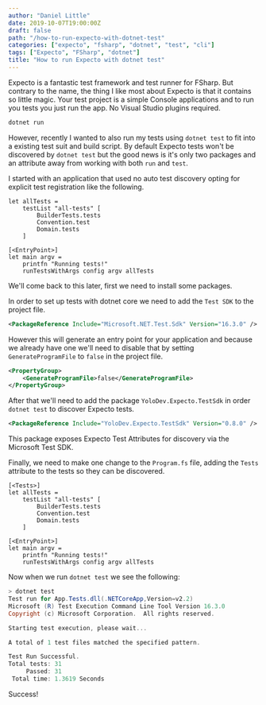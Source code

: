 ```yaml
---
author: "Daniel Little"
date: 2019-10-07T19:00:00Z
draft: false
path: "/how-to-run-expecto-with-dotnet-test"
categories: ["expecto", "fsharp", "dotnet", "test", "cli"]
tags: ["Expecto", "FSharp", "dotnet"]
title: "How to run Expecto with dotnet test"
---
```


Expecto is a fantastic test framework and test runner for FSharp. But contrary to the name, the thing I like most about Expecto is that it contains so little magic. Your test project is a simple Console applications and to run you tests you just run the app. No Visual Studio plugins required.

```powershell
dotnet run
```



However, recently I wanted to also run my tests using `dotnet test` to fit into a existing test suit and build script. By default Expecto tests won't be discovered by `dotnet test` but the good news is it's only two packages and an attribute away from working with both `run` and `test`.

I started with an application that used no auto test discovery opting for explicit test registration like the following. 

```F#
let allTests =
    testList "all-tests" [
        BuilderTests.tests
        Convention.test
        Domain.tests
    ]
    
[<EntryPoint>]
let main argv =
    printfn "Running tests!"   
    runTestsWithArgs config argv allTests
```

We'll come back to this later, first we need to install some packages.

In order to set up tests with dotnet core we need to add the `Test SDK` to the project file.

```xml
<PackageReference Include="Microsoft.NET.Test.Sdk" Version="16.3.0" />
```

However this will generate an entry point for your application and because we already have one we'll need to disable that by setting `GenerateProgramFile` to `false` in the project file.

```xml
<PropertyGroup>
    <GenerateProgramFile>false</GenerateProgramFile>
</PropertyGroup>
```

After that we'll need to add the package `YoloDev.Expecto.TestSdk` in order `dotnet test` to discover Expecto tests.

```xml
<PackageReference Include="YoloDev.Expecto.TestSdk" Version="0.8.0" />
```
This package exposes Expecto Test Attributes for discovery via the Microsoft Test SDK.

Finally, we need to make one change to the `Program.fs` file, adding the `Tests` attribute to the tests so they can be discovered.

```F#
[<Tests>]
let allTests =
    testList "all-tests" [
        BuilderTests.tests
        Convention.test
        Domain.tests
    ]
    
[<EntryPoint>]
let main argv =
    printfn "Running tests!"   
    runTestsWithArgs config argv allTests
```
Now when we run `dotnet test` we see the following:

```powershell
> dotnet test
Test run for App.Tests.dll(.NETCoreApp,Version=v2.2)
Microsoft (R) Test Execution Command Line Tool Version 16.3.0
Copyright (c) Microsoft Corporation.  All rights reserved.

Starting test execution, please wait...

A total of 1 test files matched the specified pattern.

Test Run Successful.
Total tests: 31
     Passed: 31
 Total time: 1.3619 Seconds
```

Success!
